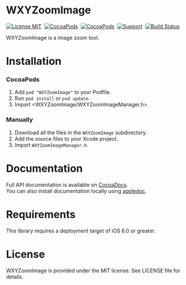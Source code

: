 WXYZoomImage
==============

[![License MIT](https://img.shields.io/badge/license-MIT-green.svg?style=flat)](https://raw.githubusercontent.com/ibireme/WXYZoomImage/master/LICENSE)&nbsp;
[![CocoaPods](http://img.shields.io/cocoapods/v/WXYZoomImage.svg?style=flat)](http://cocoapods.org/?q=WXYZoomImage)&nbsp;
[![CocoaPods](http://img.shields.io/cocoapods/p/WXYZoomImage.svg?style=flat)](http://cocoapods.org/?q=WXYZoomImage)&nbsp;
[![Support](https://img.shields.io/badge/support-iOS%206%2B%20-blue.svg?style=flat)](https://www.apple.com/nl/ios/)&nbsp;
[![Build Status](https://travis-ci.org/wuxulome/WXYZoomImage.svg?branch=master)](https://travis-ci.org/wuxulome/WXYZoomImage.svg)


WXYZoomImage is a image zoom tool.


Installation
==============

### CocoaPods

1. Add `pod "WXYZoomImage"` to your Podfile.
2. Run `pod install` or `pod update`.
3. Import \<WXYZoomImage/WXYZoomImageManager.h\>.

### Manually

1. Download all the files in the `WXYZoomImage` subdirectory.
2. Add the source files to your Xcode project.
3. Import `WXYZoomImageManager.h`.

Documentation
==============
Full API documentation is available on [CocoaDocs](http://cocoadocs.org/docsets/WXYZoomImage/).<br/>
You can also install documentation locally using [appledoc](https://github.com/tomaz/appledoc).

Requirements
==============
This library requires a deployment target of iOS 6.0 or greater.

License
==============
WXYZoomImage is provided under the MIT license. See LICENSE file for details.

